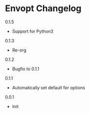 # Envopt Changelog

0.1.5
* Support for Python3

0.1.3
* Re-org

0.1.2
* Bugfix to 0.1.1

0.1.1
* Automatically set default for options

0.0.1
* Init
